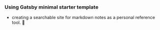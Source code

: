 ### Using Gatsby minimal starter template
- creating a searchable site for markdown notes as a personal reference tool.
🍓
